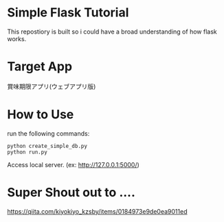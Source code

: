 # Simple Flask Tutorial

This repostiory is built so i could have a broad understanding of how flask works.

# Target App

賞味期限アプリ(ウェブアプリ版)

# How to Use

run the following commands:
```
python create_simple_db.py
python run.py
```

Access local server. (ex: http://127.0.0.1:5000/)


# Super Shout out to ....
https://qiita.com/kiyokiyo_kzsby/items/0184973e9de0ea9011ed
